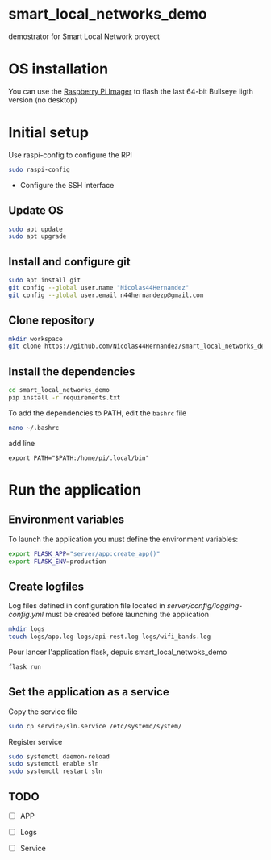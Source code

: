 # smart_local_networks_demo
demostrator for Smart Local Network proyect

# OS installation

You can use the [Raspberry Pi Imager](https://www.raspberrypi.com/software/) to flash the last 64-bit Bullseye ligth version (no desktop)

# Initial setup

Use raspi-config to configure the RPI

```bash
sudo raspi-config
```

- Configure the SSH interface

## Update OS

```bash
sudo apt update
sudo apt upgrade
```

## Install and configure git

```bash
sudo apt install git
git config --global user.name "Nicolas44Hernandez"
git config --global user.email n44hernandezp@gmail.com
```
## Clone repository

```bash
mkdir workspace
git clone https://github.com/Nicolas44Hernandez/smart_local_networks_demo.git
```

## Install the dependencies
```bash
cd smart_local_networks_demo
pip install -r requirements.txt
```

To add the dependencies to PATH, edit the `bashrc` file

```bash
nano ~/.bashrc
```
add line
```
export PATH="$PATH:/home/pi/.local/bin"
```

# Run the application

## Environment variables

To launch the application you must define the environment variables:

```bash
export FLASK_APP="server/app:create_app()"
export FLASK_ENV=production
```

## Create logfiles

Log files defined in configuration file located in *server/config/logging-config.yml* must be created before launching the application

```bash
mkdir logs
touch logs/app.log logs/api-rest.log logs/wifi_bands.log
```

Pour lancer l'application flask, depuis smart_local_netwoks_demo

```bash
flask run
```

## Set the application as a service

Copy the service file

```bash
sudo cp service/sln.service /etc/systemd/system/
```

Register service

```bash
sudo systemctl daemon-reload
sudo systemctl enable sln
sudo systemctl restart sln
```

## TODO
- [ ] APP
- [ ] Logs
- [ ] Service

